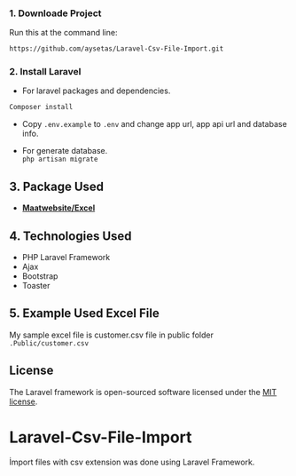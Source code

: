 ### 1. Downloade Project
Run this at the command line:
```bash
https://github.com/aysetas/Laravel-Csv-File-Import.git
```
### 2. Install Laravel
- For laravel packages and dependencies.
```bash
Composer install
```
- Copy `.env.example` to `.env` and change app url, app api url and database info.

- For generate database. <br>
`php artisan migrate `

## 3. Package Used

- **[Maatwebsite/Excel ](https://docs.laravel-excel.com/3.1/getting-started/installation.html)**

## 4. Technologies Used

- PHP Laravel Framework
- Ajax
- Bootstrap
- Toaster

## 5. Example Used Excel File
My sample excel file is customer.csv file in public folder
`.Public/customer.csv `
## License

The Laravel framework is open-sourced software licensed under the [MIT license](https://opensource.org/licenses/MIT).
# Laravel-Csv-File-Import
İmport files with csv extension was done using Laravel Framework.
